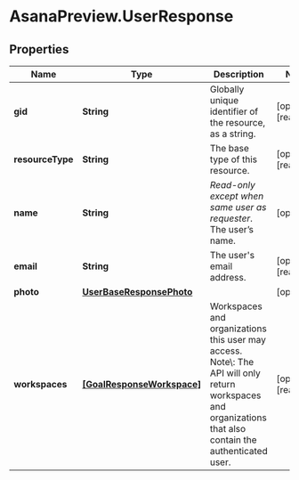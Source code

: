 # AsanaPreview.UserResponse

## Properties

Name | Type | Description | Notes
------------ | ------------- | ------------- | -------------
**gid** | **String** | Globally unique identifier of the resource, as a string. | [optional] [readonly] 
**resourceType** | **String** | The base type of this resource. | [optional] [readonly] 
**name** | **String** | *Read-only except when same user as requester*. The user’s name. | [optional] 
**email** | **String** | The user&#39;s email address. | [optional] [readonly] 
**photo** | [**UserBaseResponsePhoto**](UserBaseResponsePhoto.md) |  | [optional] 
**workspaces** | [**[GoalResponseWorkspace]**](GoalResponseWorkspace.md) | Workspaces and organizations this user may access. Note\\: The API will only return workspaces and organizations that also contain the authenticated user. | [optional] [readonly] 



